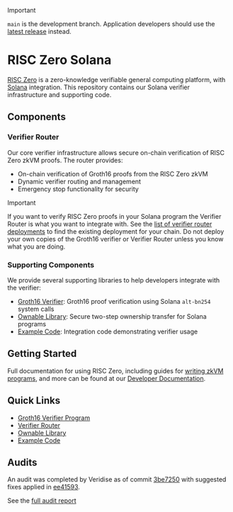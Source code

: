 > [!IMPORTANT]
> `main` is the development branch. Application developers should use the [latest release](https://github.com/risc0/risc0-solana/releases) instead.

# RISC Zero Solana

[RISC Zero] is a zero-knowledge verifiable general computing platform, with [Solana] integration.
This repository contains our Solana verifier infrastructure and supporting code.

## Components

### Verifier Router

Our core verifier infrastructure allows secure on-chain verification of RISC Zero zkVM proofs. The router provides:

- On-chain verification of Groth16 proofs from the RISC Zero zkVM
- Dynamic verifier routing and management
- Emergency stop functionality for security

> [!IMPORTANT]
> If you want to verify RISC Zero proofs in your Solana program the Verifier Router is what you want to integrate with. See the [list of verifier router deployments](https://dev.risczero.com/api/blockchain-integration/contracts/verifier#verifier-router) to find the existing deployment for your chain. Do not deploy your own copies of the Groth16 verifier or Verifier Router unless you know what you are doing.

### Supporting Components

We provide several supporting libraries to help developers integrate with the verifier:

- [Groth16 Verifier][verifier]: Groth16 proof verification using Solana `alt-bn254` system calls
- [Ownable Library][ownable]: Secure two-step ownership transfer for Solana programs
- [Example Code][examples]: Integration code demonstrating verifier usage

## Getting Started

Full documentation for using RISC Zero, including guides for [writing zkVM programs][risc0-quickstart], and more can be found at our [Developer Documentation].

## Quick Links

- [Groth16 Verifier Program][verifier]
- [Verifier Router][router]
- [Ownable Library][ownable]
- [Example Code][examples]

## Audits

An audit was completed by Veridise as of commit [3be7250](https://github.com/boundless-xyz/risc0-solana/tree/3be7250bbb16d27ab7c5256b19d2ee5d151bd0a1) with suggested fixes applied in [ee41593](https://github.com/boundless-xyz/risc0-solana/tree/ee415935d04a948f27a346b563391900bdad6486).

See the [full audit report](https://github.com/boundless-xyz/boundless-security/blob/879e3fb449f43636d52a07072c17f570eb2c6317/audits/2025_10_Veridise%20(Solana%20Verifier).pdf)


[RISC Zero]: https://github.com/risc0/risc0
[Solana]: https://solana.com
[examples]: ./examples
[router]: ./solana-verifier
[ownable]: ./solana-ownable
[verifier]: ./solana-verifier/programs/groth_16_verifier
[risc0-quickstart]: https://dev.risczero.com/api/zkvm/quickstart
[bonsai-quickstart]: https://dev.risczero.com/bonsai
[Developer Documentation]: https://dev.risczero.com
